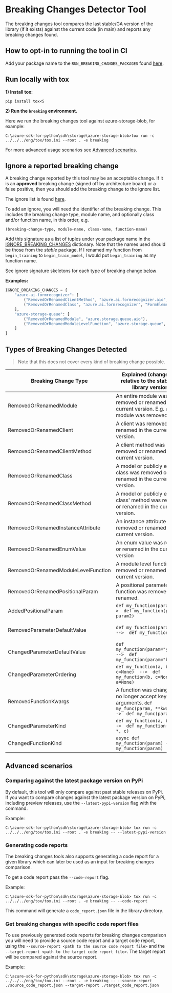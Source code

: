 # Breaking Changes Detector Tool

The breaking changes tool compares the last stable/GA version of the library (if it exists) against the current code
(in main) and reports any breaking changes found.

## How to opt-in to running the tool in CI

Add your package name to the `RUN_BREAKING_CHANGES_PACKAGES` found [here](https://github.com/Azure/azure-sdk-for-python/tree/main/scripts/breaking_changes_checker/breaking_changes_allowlist.py).

## Run locally with tox

**1) Install tox:**

`pip install tox<5`

**2) Run the `breaking` environment.**

Here we run the breaking changes tool against azure-storage-blob, for example:

`C:\azure-sdk-for-python\sdk\storage\azure-storage-blob>tox run -c ../../../eng/tox/tox.ini --root . -e breaking`

For more advanced usage scenarios see [Advanced scenarios](#advanced-scenarios).

## Ignore a reported breaking change

A breaking change reported by this tool may be an acceptable change. If it is an **approved** breaking change (signed off by architecture board)
or a false positive, then you should add the breaking change to the ignore list.

The ignore list is found [here](https://github.com/Azure/azure-sdk-for-python/tree/main/scripts/breaking_changes_checker/breaking_changes_allowlist.py).

To add an ignore, you will need the identifier of the breaking change. This includes the breaking change type,
module name, and optionally class and/or function name, in this order, e.g.

`(breaking-change-type, module-name, class-name, function-name)`

Add this signature as a list of tuples under your package name in the [IGNORE_BREAKING_CHANGES](https://github.com/Azure/azure-sdk-for-python/tree/main/scripts/breaking_changes_checker/breaking_changes_allowlist.py) dictionary.
Note that the names used should be those from the _stable_ package. If I renamed my function from `begin_training` to
`begin_train_model`, I would put `begin_training` as my function name.

See ignore signature skeletons for each type of breaking change [below](#types-of-breaking-changes-detected)

**Examples:**

```python
IGNORE_BREAKING_CHANGES = {
    "azure-ai-formrecognizer": [
        ("RemovedOrRenamedClientMethod", "azure.ai.formrecognizer.aio", "FormTrainingClient", "begin_training"),
        ("RemovedOrRenamedClass", "azure.ai.formrecognizer", "FormElement"),
    ],
    "azure-storage-queue": [
        ("RemovedOrRenamedModule", "azure.storage.queue.aio"),
        ("RemovedOrRenamedModuleLevelFunction", "azure.storage.queue", "generate_queue_sas")
    ]
}
```

## Types of Breaking Changes Detected

> Note that this does not cover every kind of breaking change possible.

| Breaking Change Type                | Explained (changes are relative to the stable/GA library version)                                                     | Ignore signature IF an approved breaking change or false positive                 |
| ----------------------------------- | --------------------------------------------------------------------------------------------------------------------- | --------------------------------------------------------------------------------- |
| RemovedOrRenamedModule              | An entire module was removed or renamed in the current version. E.g. `aio` module was removed.                        | ("RemovedOrRenamedModule", "module-name")                                         |
| RemovedOrRenamedClient              | A client was removed or renamed in the current version.                                                               | ("RemovedOrRenamedClient", "module-name", "client-name")                          |
| RemovedOrRenamedClientMethod        | A client method was removed or renamed in the current version.                                                        | ("RemovedOrRenamedClientMethod", "module-name", "client-name", "function-name")   |
| RemovedOrRenamedClass               | A model or publicly exposed class was removed or renamed in the current version.                                      | ("RemovedOrRenamedClass", "module-name", "class-name")                            |
| RemovedOrRenamedClassMethod         | A model or publicly exposed class' method was removed or renamed in the current version.                              | ("RemovedOrRenamedClassMethod", "module-name", "class-name", "function-name")     |
| RemovedOrRenamedInstanceAttribute   | An instance attribute was removed or renamed in the current version.                                                  | ("RemovedOrRenamedInstanceAttribute", "module-name", "class-name")                |
| RemovedOrRenamedEnumValue           | An enum value was removed or renamed in the current version                                                           | ("RemovedOrRenamedEnumValue", "module-name", "class-name")                        |
| RemovedOrRenamedModuleLevelFunction | A module level function was removed or renamed in the current version.                                                | ("RemovedOrRenamedModuleLevelFunction", "module-name", "function-name")           |
| RemovedOrRenamedPositionalParam     | A positional parameter on a function was removed or renamed.                                                          | ("RemovedOrRenamedPositionalParam", "module-name", "class-name", "function-name") |
| AddedPositionalParam                | `def my_function(param1)  -->  def my_function(param1, param2)`                                                       | ("AddedPositionalParam", "module-name", "class-name", "function-name")            |
| RemovedParameterDefaultValue        | `def my_function(param=None)  -->  def my_function(param)`                                                            | ("RemovedParameterDefaultValue", "module-name", "class-name", "function-name")    |
| ChangedParameterDefaultValue        | `def my_function(param="yellow")  -->  def my_function(param="blue")`                                                 | ("ChangedParameterDefaultValue", "module-name", "class-name", "function-name")    |
| ChangedParameterOrdering            | `def my_function(a, b, c=None)  -->  def my_function(b, c=None, a=None)`                                              | ("ChangedParameterOrdering", "module-name", "class-name", "function-name")        |
| RemovedFunctionKwargs               | A function was changed to no longer accept keyword arguments. `def my_func(param, **kwargs)  -->  def my_func(param)` | ("RemovedFunctionKwargs", "module-name", "class-name", "function-name")           |
| ChangedParameterKind                | `def my_function(a, b, c)  -->  def my_function(a, b, *, c)`                                                          | ("ChangedParameterKind", "module-name", "class-name", "function-name")            |
| ChangedFunctionKind                 | `async def my_function(param) ->  def my_function(param)`                                                             | ("ChangedFunctionKind", "module-name", "class-name", "function-name")             |

## Advanced scenarios

### Comparing against the latest package version on PyPi

By default, this tool will only compare against past stable releases on PyPi. If you want to compare changes against the latest package version on PyPi, including preview releases, use the `--latest-pypi-version` flag with the command.

Example:

```
C:\azure-sdk-for-python\sdk\storage\azure-storage-blob> tox run -c ../../../eng/tox/tox.ini --root . -e breaking -- --latest-pypi-version
```

### Generating code reports

The breaking changes tools also supports generating a code report for a given library which can later be used as an input for breaking changes comparison.

To get a code report pass the `--code-report` flag.

Example:

```
C:\azure-sdk-for-python\sdk\storage\azure-storage-blob> tox run -c ../../../eng/tox/tox.ini --root . -e breaking -- --code-report
```

This command will generate a `code_report.json` file in the library directory.

### Get breaking changes with specific code report files

To use previously generated code reports for breaking changes comparison you will need to provide a source code report and a target code report, using the `--source-report <path to the source code report file>` and the `--target-report <path to the target code report file>`. The target report will be compared against the source report.

Example:

```
C:\azure-sdk-for-python\sdk\storage\azure-storage-blob> tox run -c ../../../eng/tox/tox.ini --root . -e breaking -- --source-report ./source_code_report.json --target-report ./target_code_report.json
```
